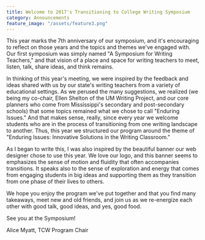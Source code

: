 ```yaml
---
title: Welcome to 2017's Transitioning to College Writing Symposium
category: Announcements
feature_image: "/assets/feature3.png"
---
```


This year marks the 7th anniversary of our symposium, and it's encouraging to reflect on those years and the topics and themes we've engaged with. Our first symposium was simply named "A Symposium for Writing Teachers," and that vision of a place and space for writing teachers to meet, listen, talk, share ideas, and think remains. 

In thinking of this year's meeting, we were inspired by the feedback and ideas shared with us by our state's writing teachers from a variety of educational settings. As we perused the many suggestions, we realized (we being my co-chair, Ellen Shelton of the UM Writing Project, and our core planners who come from Mississippi's secondary and post-secondary schools) that some topics remained what we chose to call "Enduring Issues." And that makes sense, really, since every year we welcome students who are in the process of transitioning from one writing landscape to another. Thus, this year we structured our program around the theme of "Enduring Issues: Innovative Solutions in the Writing Classroom."

As I began to write this, I was also inspired by the beautiful banner our web designer chose to use this year. We love our logo, and this banner seems to emphasizes the sense of motion and fluidity that often accompanies transitions. It speaks also to the sense of exploration and energy that comes from engaging students in big ideas and supporting them as they transition from one phase of their lives to others.

We hope you enjoy the program we've put together and that you find many takeaways, meet new and old friends, and join us as we re-energize each other with good talk, good ideas, and yes, good food.

See you at the Symposium!

Alice Myatt, TCW Program Chair 
